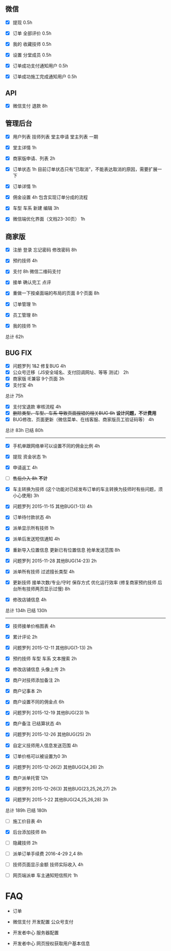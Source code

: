微信
---
* [x] 提现 0.5h
* [x] 订单 全部评价 0.5h
* [x] 我的 收藏技师 0.5h
* [x] 设置 分堂成员 0.5h

* [x] 订单成功支付通知用户 0.5h
* [x] 订单成功施工完成通知用户 0.5h

API
---
* [x] 微信支付 退款 8h

管理后台
---
* [x] 用户列表 技师列表 堂主申请 堂主列表 一期

* [x] 堂主详情 1h
* [x] 商家版申请、列表 2h

* [x] 订单状态 1h 目前订单状态只有“已取消”，不能表达取消的原因，需要扩展一下
* [x] 订单详情 1h
* [x] 佣金设置 4h 包含实现订单分成的流程
* [x] 车型 车系 新建 编辑 3h

* [x] 微信端优化界面（文档23-30页） 1h

商家版
---
* [x] 注册 登录 忘记密码 修改密码 8h

* [x] 预约技师 4h
* [x] 支付 8h 微信二维码支付

* [x] 接单 确认完工 点评
* [x] 重做一下按桌面端的布局的页面 8个页面 8h

* [x] 订单管理 1h
* [x] 员工管理 8h
* [x] 我的技师 1h

总计 62h

BUG FIX
---
* [x] 问题罗列 1&2 修复BUG 4h
* [x] 公众号迁移（JS安全域名、支付回调网址、等等 测试） 2h
* [x] 商家版 IE兼容 9个页面 3h
* [x] 支付宝 4h

总计 75h

* [x] 支付宝退款 审核流程 4h
* [x] ~~删除类型、车型、车系 导致页面报错的相关BUG 6h~~ **设计问题，不计费用**
* [x] BUG修改、页面更新（微信菜单、在线客服、商家版员工验证码等） 4h

总计 83h
已结 80h

---

* [x] 手机单跟网络单可以设置不同的佣金比例 4h
* [x] 提现 资金状态 1h
* [x] 申请返工 4h
* [ ] ~~售后介入 8h~~ **不计**
* [x] 车主转换为技师 (这个功能对已经发布订单的车主转换为技师时有些问题，须小心使用) 3h
* [x] 问题罗列 2015-11-15 其他BUG(1-13) 4h

* [x] 订单待付款状态 4h
* [x] 派单显示所有技师 1h
* [x] 派单后发送短信通知 4h
* [x] 重新导入位置信息 更新已有位置信息 抢单发送范围 8h
* [x] 问题罗列 2015-11-28 其他BUG(14-23) 2h

* [x] 派单所有技师 过滤擅长类型 4h
* [x] 更新技师 接单次数/专业/守时 保存方式 优化运行效率 (修复商家预约技师 后台所有技师两页显示过慢) 8h
* [x] 修改店铺信息 4h

总计 134h
已结 130h

---

* [x] 技师接单价格图表 4h
* [x] 累计评论 2h
* [x] 问题罗列 2015-12-11 其他BUG(1-13) 2h
* [x] 预约技师 车型 车系 文本搜索 2h
* [x] 修改店铺信息 头像上传 2h

* [x] 商户对技师添加备注 2h
* [x] 商户记事本 2h
* [x] 商户设置不同的佣金点 6h
* [x] 问题罗列 2015-12-19 其他BUG(23) 1h

* [x] 商户备注 已结算状态 4h
* [x] 问题罗列 2015-12-26 其他BUG(25) 2h

* [x] 自定义技师用人信息发送范围 4h
* [x] 订单价格可以被设置为0 3h
* [x] 问题罗列 2015-12-26(2) 其他BUG(24,26) 2h

* [x] 商户派单托管 12h
* [x] 问题罗列 2015-12-26(3) 其他BUG(23,25,26,27) 2h

* [x] 问题罗列 2015-1-22 其他BUG(24,25,26,28) 3h

总计 189h
已结 180h

* [ ] 施工价目表 4h
* [x] 后台添加技师 8h

* [ ] 隐藏技师 2h
* [ ] 派单订单手续费 2016-4-29 2,4 8h
* [ ] 技师页面显示金额 技师实际收入 4h
* [ ] 网页端派单 车主通知短信照片 1h

FAQ
===
* 订单

* 微信支付 开发配置 公众号支付
* 开发者中心 服务器配置
* 开发者中心 网页授权获取用户基本信息
